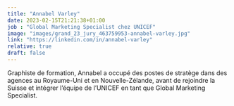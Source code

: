 ```yaml
---
title: "Annabel Varley"
date: 2023-02-15T21:21:38+01:00
job : "Global Marketing Specialist chez UNICEF"
image: "images/grand_23_jury_463759953-annabel-varley.jpg"
link: "https://linkedin.com/in/annabel-varley"
relative: true
draft: false
---
```


Graphiste de formation, Annabel a occupé des postes de stratège dans des agences au Royaume-Uni et en Nouvelle-Zélande, avant de rejoindre la Suisse et intégrer l’équipe de l’UNICEF en tant que Global Marketing Specialist. 
